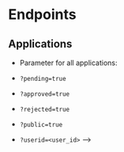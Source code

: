 # Endpoints

## Applications

- Parameter for all applications:

- `?pending=true`
- `?approved=true`
- `?rejected=true`
- `?public=true`
- `?userid=<user_id>` --> 